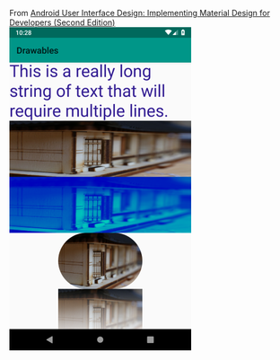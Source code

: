 From [Android User Interface Design: Implementing Material Design for Developers (Second Edition)](https://www.amazon.com/Android-User-Interface-Design-Implementing-ebook/dp/B018BI07P0)<br>
![Preview1](./drawable_mainpage.png)